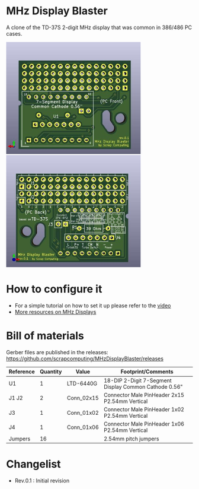 # MHz Display Blaster

A clone of the TD-37S 2-digit MHz display that was common in 386/486 PC cases.

![PCB Front](img/MHzDisplayBlaster_PCB_front.jpg)
![PCB Back](img/MHzDisplayBlaster_PCB_back.jpg)

# How to configure it
- For a simple tutorial on how to set it up please refer to the [video](https://www.youtube.com/watch?v=wNkg-e47Ex8)
- [More resources on MHz Displays](https://www.minuszerodegrees.net/led_speed_display/led_speed_display.htm)


# Bill of materials

Gerber files are published in the releases: https://github.com/scrapcomputing/MHzDisplayBlaster/releases

Reference      | Quantity| Value    | Footprint/Comments
---------------|---------|----------|----------
U1             | 1       |LTD-6440G | 18-DIP 2-Digit 7-Segment Display Common Cathode 0.56"
J1 J2          | 2       |Conn_02x15| Connector Male PinHeader 2x15 P2.54mm Vertical
J3             | 1       |Conn_01x02| Connector Male PinHeader 1x02 P2.54mm Vertical
J4             | 1       |Conn_01x06| Connector Male PinHeader 1x06 P2.54mm Vertical
Jumpers        | 16      |          | 2.54mm pitch jumpers

# Changelist
- Rev.0.1 : Initial revision
